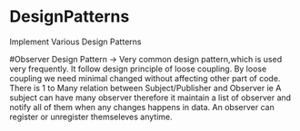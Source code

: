 # DesignPatterns
Implement Various Design Patterns

#Observer Design Pattern -> Very common design pattern,which is used very frequently. It follow design principle of
loose coupling. By loose coupling we need minimal changed without affecting other part of code. 
There is 1 to Many relation between Subject/Publisher and Observer ie A subject can have many observer therefore it maintain a list of 
observer and notify all of them when any changes happens in data.
An observer can register or unregister themseleves anytime. 
